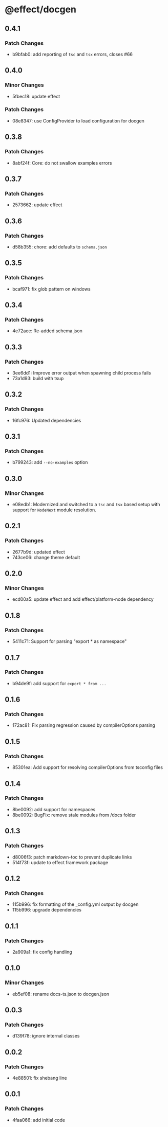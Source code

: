 # @effect/docgen

## 0.4.1

### Patch Changes

- b9bfab0: add reporting of `tsc` and `tsx` errors, closes #66

## 0.4.0

### Minor Changes

- 5fbec18: update effect

### Patch Changes

- 08e8347: use ConfigProvider to load configuration for docgen

## 0.3.8

### Patch Changes

- 8abf24f: Core: do not swallow examples errors

## 0.3.7

### Patch Changes

- 2573662: update effect

## 0.3.6

### Patch Changes

- d58b355: chore: add defaults to `schema.json`

## 0.3.5

### Patch Changes

- bcaf971: fix glob pattern on windows

## 0.3.4

### Patch Changes

- 4e72aee: Re-added schema.json

## 0.3.3

### Patch Changes

- 3ee6dd1: Improve error output when spawning child process fails
- 73a1d93: build with tsup

## 0.3.2

### Patch Changes

- 16fc976: Updated dependencies

## 0.3.1

### Patch Changes

- b799243: add `--no-examples` option

## 0.3.0

### Minor Changes

- e08edb1: Modernized and switched to a `tsc` and `tsx` based setup with support for `NodeNext` module resolution.

## 0.2.1

### Patch Changes

- 2677b9d: updated effect
- 743ce06: change theme default

## 0.2.0

### Minor Changes

- ecd00a5: update effect and add effect/platform-node dependency

## 0.1.8

### Patch Changes

- 5411c71: Support for parsing "export \* as namespace"

## 0.1.7

### Patch Changes

- b94de9f: add support for `export * from ...`

## 0.1.6

### Patch Changes

- 172ac81: Fix parsing regression caused by compilerOptions parsing

## 0.1.5

### Patch Changes

- 85301ea: Add support for resolving compilerOptions from tsconfig files

## 0.1.4

### Patch Changes

- 8be0092: add support for namespaces
- 8be0092: BugFix: remove stale modules from /docs folder

## 0.1.3

### Patch Changes

- d8006f3: patch markdown-toc to prevent duplicate links
- 514f73f: update to effect framework package

## 0.1.2

### Patch Changes

- 115b996: fix formatting of the \_config.yml output by docgen
- 115b996: upgrade dependencies

## 0.1.1

### Patch Changes

- 2a909a1: fix config handling

## 0.1.0

### Minor Changes

- eb5ef08: rename docs-ts.json to docgen.json

## 0.0.3

### Patch Changes

- d139f78: ignore internal classes

## 0.0.2

### Patch Changes

- 4e88501: fix shebang line

## 0.0.1

### Patch Changes

- 4faa066: add initial code
